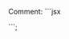 Comment: ```jsx
<div>
    <Comment
        title=""
        author="John Doe"
        text="This is a super big comment just to test some stuff and has absolutely no content."
    />
</div>
```;
